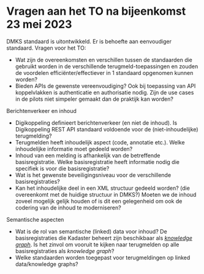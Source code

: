 # Vragen aan het TO na bijeenkomst 23  mei 2023

DMKS standaard is uitontwikkeld. Er is behoefte aan eenvoudiger standaard. Vragen voor het TO:
- Wat zijn de overeenkomsten en verschillen tussen de standaarden die gebruikt worden in de verschillende terugmeld-toepassingen en zouden de voordelen efficiënter/effectiever in 1 standaard opgenomen kunnen worden?
- Bieden APIs de gewenste vereenvoudiging? Ook bij toepassing van API koppelvlakken is authenticatie en authorisatie nodig. Zijn de use cases in de pilots niet simpeler gemaakt dan de praktijk kan worden?

Berichtenverkeer en inhoud
- Digikoppeling definieert berichtenverkeer (en niet de inhoud). Is Digikoppeling REST API standaard voldoende voor de (niet-inhoudelijke) terugmelding?
- Terugmelden heeft inhoudelijk aspect (code, annotatie etc.). Welke inhoudelijke informatie moet gedeeld worden?
- Inhoud van een melding is afhankelijk van de betreffende basisregistratie. Welke basisregistratie heeft informatie 
nodig die specifiek is voor die basisregistratie?
- Wat is het gewenste beveiligingsniveau voor de verschillende basisregistraties?
- Kan het inhoudelijke deel in een XML structuur gedeeld worden? (die overeenkomt met de huidige structuur in DMKS?) Moeten we de inhoud zoveel mogelijk gelijk houden of is dit een gelegenheid om ook de codering van de inhoud te moderniseren?

Semantische aspecten
- Wat is de rol van semantische (linked) data voor inhoud? De basisregistraties die Kadaster beheert zijn beschikbaar als [_knowledge graph_](https://labs.kadaster.nl/thema/Knowledge_graph). Is het zinvol om vooruit te kijken naar terugmelden op alle basisregistraties als _knowledge graph_?
- Welke standaarden worden toegepast voor terugmeldingen op linked data/knowledge graphs?
